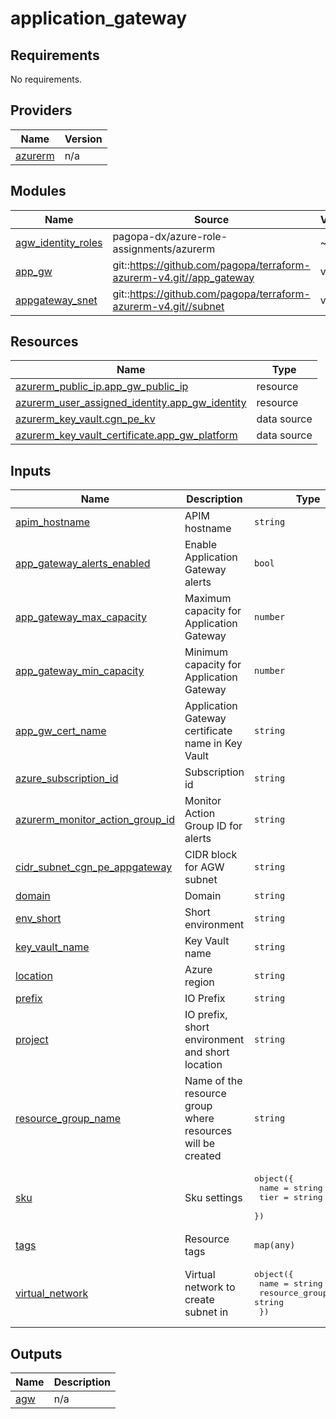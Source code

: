 # application_gateway

<!-- BEGIN_TF_DOCS -->
## Requirements

No requirements.

## Providers

| Name | Version |
|------|---------|
| <a name="provider_azurerm"></a> [azurerm](#provider\_azurerm) | n/a |

## Modules

| Name | Source | Version |
|------|--------|---------|
| <a name="module_agw_identity_roles"></a> [agw\_identity\_roles](#module\_agw\_identity\_roles) | pagopa-dx/azure-role-assignments/azurerm | ~> 1.0 |
| <a name="module_app_gw"></a> [app\_gw](#module\_app\_gw) | git::https://github.com/pagopa/terraform-azurerm-v4.git//app_gateway | v7.40.3 |
| <a name="module_appgateway_snet"></a> [appgateway\_snet](#module\_appgateway\_snet) | git::https://github.com/pagopa/terraform-azurerm-v4.git//subnet | v7.40.3 |

## Resources

| Name | Type |
|------|------|
| [azurerm_public_ip.app_gw_public_ip](https://registry.terraform.io/providers/hashicorp/azurerm/latest/docs/resources/public_ip) | resource |
| [azurerm_user_assigned_identity.app_gw_identity](https://registry.terraform.io/providers/hashicorp/azurerm/latest/docs/resources/user_assigned_identity) | resource |
| [azurerm_key_vault.cgn_pe_kv](https://registry.terraform.io/providers/hashicorp/azurerm/latest/docs/data-sources/key_vault) | data source |
| [azurerm_key_vault_certificate.app_gw_platform](https://registry.terraform.io/providers/hashicorp/azurerm/latest/docs/data-sources/key_vault_certificate) | data source |

## Inputs

| Name | Description | Type | Default | Required |
|------|-------------|------|---------|:--------:|
| <a name="input_apim_hostname"></a> [apim\_hostname](#input\_apim\_hostname) | APIM hostname | `string` | n/a | yes |
| <a name="input_app_gateway_alerts_enabled"></a> [app\_gateway\_alerts\_enabled](#input\_app\_gateway\_alerts\_enabled) | Enable Application Gateway alerts | `bool` | `false` | no |
| <a name="input_app_gateway_max_capacity"></a> [app\_gateway\_max\_capacity](#input\_app\_gateway\_max\_capacity) | Maximum capacity for Application Gateway | `number` | `1` | no |
| <a name="input_app_gateway_min_capacity"></a> [app\_gateway\_min\_capacity](#input\_app\_gateway\_min\_capacity) | Minimum capacity for Application Gateway | `number` | `1` | no |
| <a name="input_app_gw_cert_name"></a> [app\_gw\_cert\_name](#input\_app\_gw\_cert\_name) | Application Gateway certificate name in Key Vault | `string` | n/a | yes |
| <a name="input_azure_subscription_id"></a> [azure\_subscription\_id](#input\_azure\_subscription\_id) | Subscription id | `string` | n/a | yes |
| <a name="input_azurerm_monitor_action_group_id"></a> [azurerm\_monitor\_action\_group\_id](#input\_azurerm\_monitor\_action\_group\_id) | Monitor Action Group ID for alerts | `string` | `null` | no |
| <a name="input_cidr_subnet_cgn_pe_appgateway"></a> [cidr\_subnet\_cgn\_pe\_appgateway](#input\_cidr\_subnet\_cgn\_pe\_appgateway) | CIDR block for AGW subnet | `string` | n/a | yes |
| <a name="input_domain"></a> [domain](#input\_domain) | Domain | `string` | n/a | yes |
| <a name="input_env_short"></a> [env\_short](#input\_env\_short) | Short environment | `string` | n/a | yes |
| <a name="input_key_vault_name"></a> [key\_vault\_name](#input\_key\_vault\_name) | Key Vault name | `string` | n/a | yes |
| <a name="input_location"></a> [location](#input\_location) | Azure region | `string` | n/a | yes |
| <a name="input_prefix"></a> [prefix](#input\_prefix) | IO Prefix | `string` | n/a | yes |
| <a name="input_project"></a> [project](#input\_project) | IO prefix, short environment and short location | `string` | n/a | yes |
| <a name="input_resource_group_name"></a> [resource\_group\_name](#input\_resource\_group\_name) | Name of the resource group where resources will be created | `string` | n/a | yes |
| <a name="input_sku"></a> [sku](#input\_sku) | Sku settings | <pre>object({<br/>    name = string<br/>    tier = string<br/>  })</pre> | n/a | yes |
| <a name="input_tags"></a> [tags](#input\_tags) | Resource tags | `map(any)` | n/a | yes |
| <a name="input_virtual_network"></a> [virtual\_network](#input\_virtual\_network) | Virtual network to create subnet in | <pre>object({<br/>    name                = string<br/>    resource_group_name = string<br/>  })</pre> | n/a | yes |

## Outputs

| Name | Description |
|------|-------------|
| <a name="output_agw"></a> [agw](#output\_agw) | n/a |
<!-- END_TF_DOCS -->
